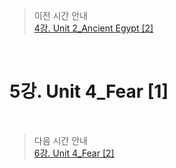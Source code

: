 > 이전 시간 안내  
> [4강. Unit 2_Ancient Egypt [2]](./04_Unit02_Ancient_Egypt2.md)  

<br>

# 5강. Unit 4_Fear [1]  

<br>

> 다음 시간 안내  
> [6강. Unit 4_Fear [2]](./06_Unit04_Fear2.md)  
